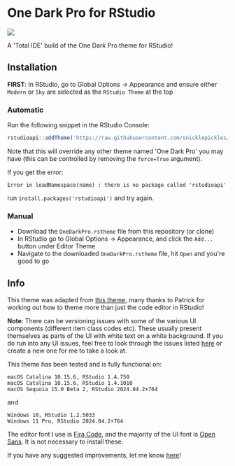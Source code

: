 # One Dark Pro for RStudio
![](img/rstudio-onedark.png)

A 'Total IDE' build of the One Dark Pro theme for RStudio!

## Installation

**FIRST**: In RStudio, go to Global Options -> Appearance and ensure either `Modern` or `Sky` are selected as the `RStudio Theme` at the top

### Automatic

Run the following snippet in the RStudio Console:

```r
rstudioapi::addTheme('https://raw.githubusercontent.com/snicklepickles/rstudio-one-dark-pro-theme/master/OneDarkPro.rstheme', apply=TRUE, force=TRUE)
```

Note that this will override any other theme named 'One Dark Pro' you may have (this can be controlled by removing the `force=True` argument).

If you get the error:
```rr
Error in loadNamespace(name) : there is no package called 'rstudioapi'
```
run `install.packages('rstudioapi')` and try again.

### Manual

- Download the `OneDarkPro.rstheme` file from this repository (or clone)
- In RStudio go to Global Options -> Appearance, and click the `Add...` button under Editor Theme
- Navigate to the downloaded `OneDarkPro.rstheme` file, hit `Open` and you're good to go

## Info

This theme was adapted from [this theme](https://github.com/patrickshox/Mojave-Dark-RStudio-Theme), many thanks to Patrick for working out how to theme more than just the code editor in RStudio!

**Note**: There can be versioning issues with some of the various UI components (different item class codes etc). These usually present themselves as parts of the UI with white text on a white background. If you do run into any UI issues, feel free to look through the issues listed [here](https://github.com/johnnybarrels/rstudio-one-dark-pro-theme/issues) or create a new one for me to take a look at.

This theme has been tested and is fully functional on:
```
macOS Catalina 10.15.6, RStudio 1.4.750
macOS Catalina 10.15.6, RStudio 1.4.1010
macOS Sequoia 15.0 Beta 2, RStudio 2024.04.2+764
```
and
```
Windows 10, RStudio 1.2.5033
Windows 11 Pro, RStudio 2024.04.2+764
```

The editor font I use is [Fira Code](https://github.com/tonsky/FiraCode), and the majority of the UI font is [Open Sans](https://fonts.google.com/specimen/Open+Sans). It is not necessary to install these.

If you have any suggested improvements, let me know [here](https://github.com/johnnybarrels/rstudio-one-dark-pro-theme/issues)!
